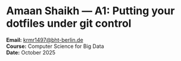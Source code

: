 # Amaan Shaikh — A1: Putting your dotfiles under git control

**Email:** krmr1497@bht-berlin.de  
**Course:** Computer Science for Big Data \
**Date:** October 2025